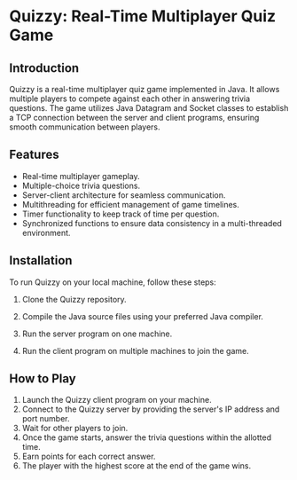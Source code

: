# Quizzy: Real-Time Multiplayer Quiz Game

## Introduction
Quizzy is a real-time multiplayer quiz game implemented in Java. It allows multiple players to compete against each other in answering trivia questions. The game utilizes Java Datagram and Socket classes to establish a TCP connection between the server and client programs, ensuring smooth communication between players.

## Features
- Real-time multiplayer gameplay.
- Multiple-choice trivia questions.
- Server-client architecture for seamless communication.
- Multithreading for efficient management of game timelines.
- Timer functionality to keep track of time per question.
- Synchronized functions to ensure data consistency in a multi-threaded environment.

## Installation
To run Quizzy on your local machine, follow these steps:

1. Clone the Quizzy repository.

2. Compile the Java source files using your preferred Java compiler.

3. Run the server program on one machine.

4. Run the client program on multiple machines to join the game.

## How to Play
1. Launch the Quizzy client program on your machine.
2. Connect to the Quizzy server by providing the server's IP address and port number.
3. Wait for other players to join.
4. Once the game starts, answer the trivia questions within the allotted time.
5. Earn points for each correct answer.
6. The player with the highest score at the end of the game wins.
